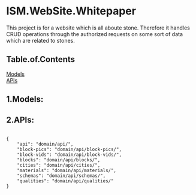 # ISM.WebSite.Whitepaper

This project is for a website which is all aboute stone.
Therefore it handles CRUD operations through the authorized requests on some sort of data which are related to stones.

## Table.of.Contents

<a href='#1models'> Models </a> <br>
<a href='#2apis'> APIs </a>
<a href=''></a>
<a href=''></a>
<a href=''></a>

## 1.Models:

## 2.APIs:

<code>
{
    "api": "domain/api/",
    "block-pics": "domain/api/block-pics/",
    "block-vids": "domain/api/block-vids/",
    "blocks": "domain/api/blocks/",
    "cities": "domain/api/cities/",
    "materials": "domain/api/materials/",
    "schemas": "domain/api/schemas/",
    "qualities": "domain/api/qualities/"
}
</code>
